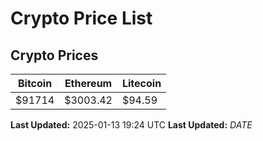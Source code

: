# Crypto Price List

## Crypto Prices
| Bitcoin | Ethereum | Litecoin |
| ------- | -------- | -------- |
| $91714 | $3003.42 | $94.59 |
**Last Updated:** 2025-01-13 19:24 UTC
**Last Updated:** $DATE$
